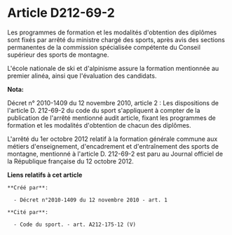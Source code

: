 # Article D212-69-2

Les programmes de formation et les modalités d'obtention des diplômes sont fixés par arrêté du ministre chargé des sports,
après avis des sections permanentes de la commission spécialisée compétente du Conseil supérieur des sports de montagne. 

L'école nationale de ski et d'alpinisme assure la formation mentionnée au premier alinéa, ainsi que l'évaluation des
candidats.

**Nota:**

Décret n° 2010-1409 du 12 novembre 2010, article 2 : Les dispositions de l'article D. 212-69-2 du code du sport s'appliquent
à compter de la publication de l'arrêté mentionné audit article, fixant les programmes de formation et les modalités
d'obtention de chacun des diplômes.

L'arrêté du 1er octobre 2012 relatif à la formation générale commune aux métiers d'enseignement, d'encadrement et
d'entraînement des sports de montagne, mentionné à l'article D. 212-69-2 est paru au Journal officiel de la République
française du 12 octobre 2012.

**Liens relatifs à cet article**

	**Créé par**:

	  - Décret n°2010-1409 du 12 novembre 2010 - art. 1

	**Cité par**:

	  - Code du sport. - art. A212-175-12 (V)
